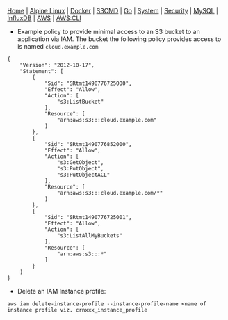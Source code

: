[Home](../) | [Alpine Linux](../alpine-linux/) | [Docker](../docker/) | [S3CMD](../s3cmd/) | [Go](../go/) | [System](../system/) | [Security](../security/) | [MySQL](../mysql/) | [InfluxDB](../influxdb/) | [AWS](../) | [AWS:CLI](../cli/)


- Example policy to provide minimal access to an S3 bucket to an application via IAM. The bucket the following policy provides access to is named ```cloud.example.com```

```
{
    "Version": "2012-10-17",
    "Statement": [
        {
            "Sid": "SRtmt1490776725000",
            "Effect": "Allow",
            "Action": [
                "s3:ListBucket"
            ],
            "Resource": [
                "arn:aws:s3:::cloud.example.com"
            ]
        },
        {
            "Sid": "SRtmt1490776852000",
            "Effect": "Allow",
            "Action": [
                "s3:GetObject",
                "s3:PutObject",
                "s3:PutObjectACL"
            ],
            "Resource": [
                "arn:aws:s3:::cloud.example.com/*"
            ]
        },
        {
            "Sid": "SRtmt1490776725001",
            "Effect": "Allow",
            "Action": [
                "s3:ListAllMyBuckets"
            ],
            "Resource": [
                "arn:aws:s3:::*"
            ]
        }
    ]
}
```

- Delete an IAM Instance profile:

```
aws iam delete-instance-profile --instance-profile-name <name of instance profile viz. crnxxx_instance_profile
```
